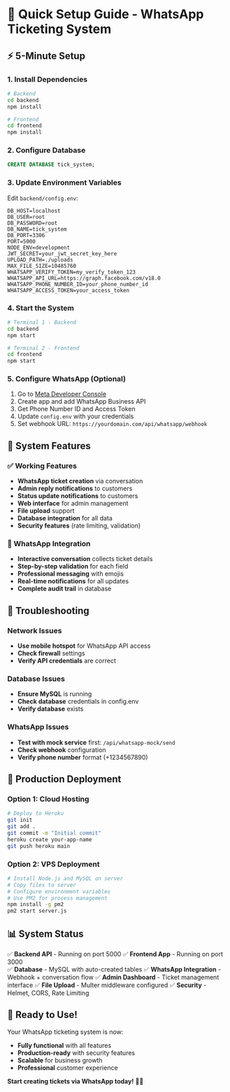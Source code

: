 # 🚀 Quick Setup Guide - WhatsApp Ticketing System

## ⚡ 5-Minute Setup

### 1. Install Dependencies
```bash
# Backend
cd backend
npm install

# Frontend  
cd frontend
npm install
```

### 2. Configure Database
```sql
CREATE DATABASE tick_system;
```

### 3. Update Environment Variables
Edit `backend/config.env`:
```env
DB_HOST=localhost
DB_USER=root
DB_PASSWORD=root
DB_NAME=tick_system
DB_PORT=3306
PORT=5000
NODE_ENV=development
JWT_SECRET=your_jwt_secret_key_here
UPLOAD_PATH=./uploads
MAX_FILE_SIZE=10485760
WHATSAPP_VERIFY_TOKEN=my_verify_token_123
WHATSAPP_API_URL=https://graph.facebook.com/v18.0
WHATSAPP_PHONE_NUMBER_ID=your_phone_number_id
WHATSAPP_ACCESS_TOKEN=your_access_token
```

### 4. Start the System
```bash
# Terminal 1 - Backend
cd backend
npm start

# Terminal 2 - Frontend
cd frontend
npm start
```

### 5. Configure WhatsApp (Optional)
1. Go to [Meta Developer Console](https://developers.facebook.com)
2. Create app and add WhatsApp Business API
3. Get Phone Number ID and Access Token
4. Update `config.env` with your credentials
5. Set webhook URL: `https://yourdomain.com/api/whatsapp/webhook`

## 🎯 System Features

### ✅ Working Features
- **WhatsApp ticket creation** via conversation
- **Admin reply notifications** to customers
- **Status update notifications** to customers
- **Web interface** for admin management
- **File upload** support
- **Database integration** for all data
- **Security features** (rate limiting, validation)

### 📱 WhatsApp Integration
- **Interactive conversation** collects ticket details
- **Step-by-step validation** for each field
- **Professional messaging** with emojis
- **Real-time notifications** for all updates
- **Complete audit trail** in database

## 🔧 Troubleshooting

### Network Issues
- **Use mobile hotspot** for WhatsApp API access
- **Check firewall** settings
- **Verify API credentials** are correct

### Database Issues
- **Ensure MySQL** is running
- **Check database** credentials in config.env
- **Verify database** exists

### WhatsApp Issues
- **Test with mock service** first: `/api/whatsapp-mock/send`
- **Check webhook** configuration
- **Verify phone number** format (+1234567890)

## 🚀 Production Deployment

### Option 1: Cloud Hosting
```bash
# Deploy to Heroku
git init
git add .
git commit -m "Initial commit"
heroku create your-app-name
git push heroku main
```

### Option 2: VPS Deployment
```bash
# Install Node.js and MySQL on server
# Copy files to server
# Configure environment variables
# Use PM2 for process management
npm install -g pm2
pm2 start server.js
```

## 📊 System Status

✅ **Backend API** - Running on port 5000
✅ **Frontend App** - Running on port 3000  
✅ **Database** - MySQL with auto-created tables
✅ **WhatsApp Integration** - Webhook + conversation flow
✅ **Admin Dashboard** - Ticket management interface
✅ **File Upload** - Multer middleware configured
✅ **Security** - Helmet, CORS, Rate Limiting

## 🎉 Ready to Use!

Your WhatsApp ticketing system is now:
- **Fully functional** with all features
- **Production-ready** with security features
- **Scalable** for business growth
- **Professional** customer experience

**Start creating tickets via WhatsApp today!** 📱✨ 